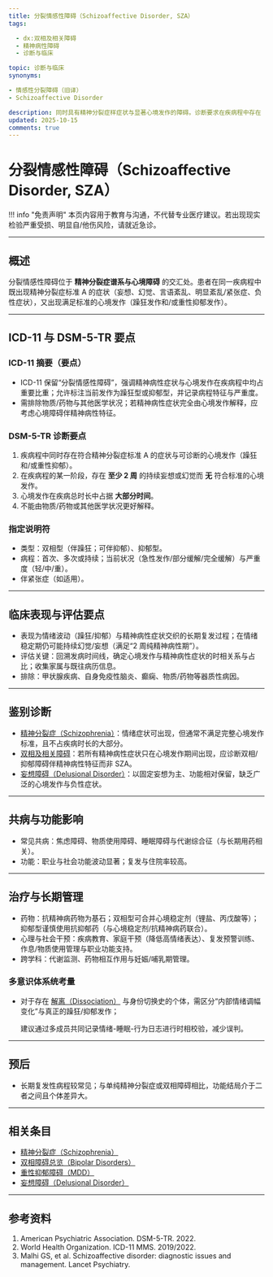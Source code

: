 ```yaml
---
title: 分裂情感性障碍（Schizoaffective Disorder, SZA）
tags:

  - dx:双相及相关障碍
  - 精神病性障碍
  - 诊断与临床

topic: 诊断与临床
synonyms:

- 情感性分裂障碍（旧译）
- Schizoaffective Disorder

description: 同时具有精神分裂症样症状与显著心境发作的障碍。诊断要求在疾病程中存在 ≥ 2 周的纯精神病性期（无心境发作），且心境发作占疾病总时长的大部分。需与精神分裂症伴心境症状及双相/抑郁障碍伴精神病性特征鉴别。
updated: 2025-10-15
comments: true
---
```


# 分裂情感性障碍（Schizoaffective Disorder, SZA）

!!! info "免责声明"
    本页内容用于教育与沟通，不代替专业医疗建议。若出现现实检验严重受损、明显自/他伤风险，请就近急诊。

---

## 概述

分裂情感性障碍位于 **精神分裂症谱系与心境障碍** 的交汇处。患者在同一疾病程中既出现精神分裂症标准 A 的症状（妄想、幻觉、言语紊乱、明显紊乱/紧张症、负性症状），又出现满足标准的心境发作（躁狂发作和/或重性抑郁发作）。

---

## ICD-11 与 DSM-5-TR 要点

### ICD-11 摘要（要点）

- ICD-11 保留“分裂情感性障碍”，强调精神病性症状与心境发作在疾病程中均占重要比重；允许标注当前发作为躁狂型或抑郁型，并记录病程特征与严重度。
- 需排除物质/药物与其他医学状况；若精神病性症状完全由心境发作解释，应考虑心境障碍伴精神病性特征。

### DSM-5-TR 诊断要点

1. 疾病程中同时存在符合精神分裂症标准 A 的症状与可诊断的心境发作（躁狂和/或重性抑郁）。
2. 在疾病程的某一阶段，存在 **至少 2 周** 的持续妄想或幻觉而 **无** 符合标准的心境发作。
3. 心境发作在疾病总时长中占据 **大部分时间**。
4. 不能由物质/药物或其他医学状况更好解释。

### 指定说明符

- 类型：双相型（伴躁狂；可伴抑郁）、抑郁型。
- 病程：首次、多次或持续；当前状况（急性发作/部分缓解/完全缓解）与严重度（轻/中/重）。
- 伴紧张症（如适用）。

---

## 临床表现与评估要点

- 表现为情绪波动（躁狂/抑郁）与精神病性症状交织的长期复发过程；在情绪稳定期仍可能持续幻觉/妄想（满足“2 周纯精神病性期”）。
- 评估关键：回溯发病时间线，确定心境发作与精神病性症状的时相关系与占比；收集家属与既往病历信息。
- 排除：甲状腺疾病、自身免疫性脑炎、癫痫、物质/药物等器质性病因。

---

## 鉴别诊断

- [精神分裂症（Schizophrenia）](Schizophrenia-SZ.md)：情绪症状可出现，但通常不满足完整心境发作标准，且不占疾病时长的大部分。
- [双相及相关障碍](Bipolar-Disorders.md)：若所有精神病性症状只在心境发作期间出现，应诊断双相/抑郁障碍伴精神病性特征而非 SZA。
- [妄想障碍（Delusional Disorder）](Delusional-Disorder.md)：以固定妄想为主、功能相对保留，缺乏广泛的心境发作与负性症状。

---

## 共病与功能影响

- 常见共病：焦虑障碍、物质使用障碍、睡眠障碍与代谢综合征（与长期用药相关）。
- 功能：职业与社会功能波动显著；复发与住院率较高。

---

## 治疗与长期管理

- 药物：抗精神病药物为基石；双相型可合并心境稳定剂（锂盐、丙戊酸等）；抑郁型谨慎使用抗抑郁药（与心境稳定剂/抗精神病药联合）。
- 心理与社会干预：疾病教育、家庭干预（降低高情绪表达）、复发预警训练、作息/物质使用管理与职业功能支持。
- 跨学科：代谢监测、药物相互作用与妊娠/哺乳期管理。

### 多意识体系统考量

- 对于存在 [解离（Dissociation）](Dissociation.md) 与身份切换史的个体，需区分“内部情绪调幅变化”与真正的躁狂/抑郁发作；

  建议通过多成员共同记录情绪-睡眠-行为日志进行时相校验，减少误判。

---

## 预后

- 长期复发性病程较常见；与单纯精神分裂症或双相障碍相比，功能结局介于二者之间且个体差异大。

---

## 相关条目

- [精神分裂症（Schizophrenia）](Schizophrenia-SZ.md)
- [双相障碍总览（Bipolar Disorders）](Bipolar-Disorders.md)
- [重性抑郁障碍（MDD）](Major-Depressive-Disorder-MDD.md)
- [妄想障碍（Delusional Disorder）](Delusional-Disorder.md)

---

## 参考资料

1. American Psychiatric Association. DSM-5-TR. 2022.
2. World Health Organization. ICD-11 MMS. 2019/2022.
3. Malhi GS, et al. Schizoaffective disorder: diagnostic issues and management. Lancet Psychiatry.
